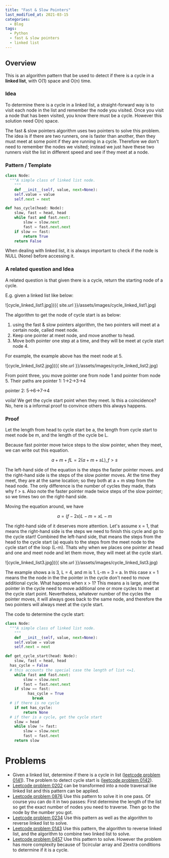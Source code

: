 ```yaml
---
title: "Fast & Slow Pointers"
last_modified_at: 2021-03-15
categories:
  - Blog
tags:
  - Python
  - fast & slow pointers
  - linked list
---
```


## Overview

This is an algorithm pattern that be used to detect if there is a cycle in a **linked list**, with O(1) space and O(n) time.

### Idea

To determine there is a cycle in a linked list, a straight-forward way is to visit each node in the list and remember the node you visited. Once you visit a node that has been visited, you know there must be a cycle. However this solution need O(n) space.

The fast & slow pointers algorithm uses two pointers to solve this problem. The idea is if there are two runners, one is faster than another, then they must meet at some point if they are running in a cycle. Therefore we don't need to remember the nodes we visited; instead we just have these two runners visit the list in different speed and see if they meet at a node.

### Pattern / Template

```python
class Node:
  """A simple class of linked list node.
	"""
	def __init__(self, value, next=None):
    self.value = value
    self.next = next

def has_cycle(head: Node):
	slow, fast = head, head
	while fast and fast.next:
		slow = slow.next
		fast = fast.next.next	
    if slow == fast:
	    return True
	return False
```

When dealing with linked list, it is always important to check if the node is NULL (None) before accessing it.

### A related question and Idea

A related question is that given there is a cycle, return the starting node of a cycle.

E.g. given a linked list like below:

![cycle_linked_list1.jpg]({{ site.url }}/assets/images/cycle_linked_list1.jpg)

The algorithm to get the node of cycle start is as below:

1. using the fast & slow pointers algorithm, the two pointers will meet at a certain node, called meet node.
2. Keep one pointer at meet node, and move another to head.
3. Move both pointer one step at a time, and they will be meet at cycle start node 4.

For example, the example above has the meet node at 5.

![cycle_linked_list2.jpg]({{ site.url }}/assets/images/cycle_linked_list2.jpg)

From point three, you move pointer one from node 1 and pointer from node 5. Their paths are pointer 1: 1→2→3→4

pointer 2: 5→6→7→4

voila! We get the cycle start point when they meet. Is this a coincidence? No, here is a informal proof to convince others this always happens.

### Proof

Let the length from head to cycle start be a, the length from cycle start to meet node be m, and the length of the cycle be L.

Because fast pointer move twice steps to the slow pointer, when they meet, we can write out this equation.

$$a+m+fL = 2(a+m+sL), f>s$$

The left-hand side of the equation is the steps the faster pointer moves. and the right-hand side is the steps of the slow pointer moves. At the time they meet, they are at the same location; so they both at a + m step from the head node. The only difference is the number of cycles they made, thats why f > s. Also note the faster pointer made twice steps of the slow pointer; so we times two on the right-hand side.

Moving the equation around, we have

$$a = (f-2s)L - m = xL-m$$

The right-hand side of it deserves more attention. Let's assume x = 1, that means the right-hand side is the steps we need to finish this cycle and go to the cycle start! Combined the left-hand side, that means the steps from the head to the cycle start (a) equals to the steps from the meet node to the cycle start of the loop (L-m). Thats why when we places one pointer at head and one and meet node and let them move, they will meet at the cycle start.

![cycle_linked_list3.jpg]({{ site.url }}/assets/images/cycle_linked_list3.jpg)

The example shows a is 3, L = 4, and m is 1. L-m = 3 = a. In this case x = 1 means the the node in the the pointer in the cycle don't need to move additional cycle. What happens when x > 1? This means a is large, and the pointer in the cycle need to move additional one or more cycles to meet at the cycle start point. Nevertheless, whatever number of the cycles the pointer moves, it will always goes back to the same node, and therefore the two pointers will always meet at the cycle start.

The code to determine the cycle start:

```python
class Node:
  """A simple class of linked list node.
	"""
	def __init__(self, value, next=None):
    self.value = value
    self.next = next

def get_cycle_start(head: Node):
	slow, fast = head, head
  has_cycle = False
  # this accounts the special case the length of list <=1.
	while fast and fast.next:
		slow = slow.next
		fast = fast.next.next
    if slow == fast:
		  has_cycle = True
			break
  # if there is no cycle
	if not has_cycle:
		return None
  # if ther is a cycle, get the cycle start
	slow = head
	while slow != fast:
		slow = slow.next
		fast = fast.next
	return slow
```

# Problems

- Given a linked list, determine if there is a cycle in list ([leetcode problem 0141](https://leetcode.com/problems/linked-list-cycle/)). The problem to detect cycle start is ([leetcode problem 0142](https://leetcode.com/problems/linked-list-cycle-ii/)).
- [Leetcode problem 0202](https://leetcode.com/problems/happy-number/) can be transformed into a node traversal like linked list and this pattern can be applied.
- [Leetcode problem 0876](https://leetcode.com/problems/middle-of-the-linked-list/) Use this pattern to solve it in one pass. Of course you can do it in two passes: First determine the length of the list so get the exact number of nodes you need to traverse. Then go to the node by the number you got.
- [Leetcode problem 0234](https://leetcode.com/problems/palindrome-linked-list/) Use this pattern as well as the algorithm to reverse linked list to solve.
- [Leetcode problem 0143](https://leetcode.com/problems/reorder-list/) Use this pattern, the algorithm to reverse linked list, and the algorithm to combine two linked list to solve.
- [Leetcode problem 0457](https://leetcode.com/problems/circular-array-loop/) Use this pattern to solve. However the problem has more complexity because of 1)circular array and 2)extra conditions to determine if it is a cycle.